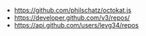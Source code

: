 - https://github.com/philschatz/octokat.js
- https://developer.github.com/v3/repos/
- https://api.github.com/users/levg34/repos
